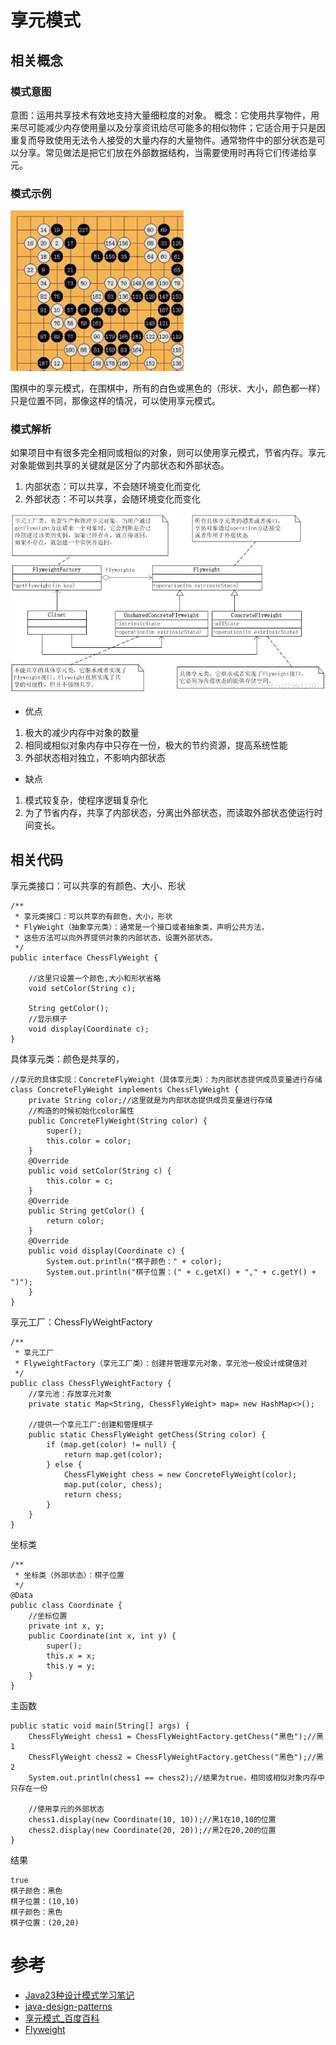 # 享元模式
## 相关概念
### 模式意图
意图：运用共享技术有效地支持大量细粒度的对象。
概念：它使用共享物件，用来尽可能减少内存使用量以及分享资讯给尽可能多的相似物件；它适合用于只是因重复而导致使用无法令人接受的大量内存的大量物件。通常物件中的部分状态是可以分享。常见做法是把它们放在外部数据结构，当需要使用时再将它们传递给享元。

### 模式示例
![](/flyweight/doc/pic-01.jpg)

围棋中的享元模式，在围棋中，所有的白色或黑色的（形状、大小，颜色都一样）只是位置不同，那像这样的情况，可以使用享元模式。

### 模式解析
如果项目中有很多完全相同或相似的对象，则可以使用享元模式，节省内存。享元对象能做到共享的关键就是区分了内部状态和外部状态。
1. 内部状态：可以共享，不会随环境变化而变化
2. 外部状态：不可以共享，会随环境变化而变化

![](/flyweight/doc/pic-02.png)

* 优点
1. 极大的减少内存中对象的数量
2. 相同或相似对象内存中只存在一份，极大的节约资源，提高系统性能
3. 外部状态相对独立，不影响内部状态
* 缺点
1. 模式较复杂，使程序逻辑复杂化
2. 为了节省内存，共享了内部状态，分离出外部状态，而读取外部状态使运行时间变长。

## 相关代码
享元类接口：可以共享的有颜色、大小、形状
```
/**
 * 享元类接口：可以共享的有颜色，大小，形状
 * FlyWeight（抽象享元类）：通常是一个接口或者抽象类，声明公共方法，
 * 这些方法可以向外界提供对象的内部状态，设置外部状态。
 */
public interface ChessFlyWeight {

    //这里只设置一个颜色,大小和形状省略
    void setColor(String c);

    String getColor();
    //显示棋子
    void display(Coordinate c);
}
```
具体享元类：颜色是共享的，
```
//享元的具体实现：ConcreteFlyWeight（具体享元类）：为内部状态提供成员变量进行存储
class ConcreteFlyWeight implements ChessFlyWeight {
    private String color;//这里就是为内部状态提供成员变量进行存储
    //构造的时候初始化color属性
    public ConcreteFlyWeight(String color) {
        super();
        this.color = color;
    }
    @Override
    public void setColor(String c) {
        this.color = c;
    }
    @Override
    public String getColor() {
        return color;
    }
    @Override
    public void display(Coordinate c) {
        System.out.println("棋子颜色：" + color);
        System.out.println("棋子位置：(" + c.getX() + "," + c.getY() + ")");
    }
}
```
享元工厂：ChessFlyWeightFactory
```
/**
 * 享元工厂
 * FlyweightFactory（享元工厂类）：创建并管理享元对象，享元池一般设计成键值对
 */
public class ChessFlyWeightFactory {
    //享元池：存放享元对象
    private static Map<String, ChessFlyWeight> map= new HashMap<>();

    //提供一个享元工厂:创建和管理棋子
    public static ChessFlyWeight getChess(String color) {
        if (map.get(color) != null) {
            return map.get(color);
        } else {
            ChessFlyWeight chess = new ConcreteFlyWeight(color);
            map.put(color, chess);
            return chess;
        }
    }
}
```
坐标类
```
/**
 * 坐标类（外部状态）：棋子位置
 */
@Data
public class Coordinate {
    //坐标位置
    private int x, y;
    public Coordinate(int x, int y) {
        super();
        this.x = x;
        this.y = y;
    }
}
```
主函数
```
public static void main(String[] args) {
    ChessFlyWeight chess1 = ChessFlyWeightFactory.getChess("黑色");//黑1
    ChessFlyWeight chess2 = ChessFlyWeightFactory.getChess("黑色");//黑2
    System.out.println(chess1 == chess2);//结果为true，相同或相似对象内存中只存在一份

    //使用享元的外部状态
    chess1.display(new Coordinate(10, 10));//黑1在10,10的位置
    chess2.display(new Coordinate(20, 20));//黑2在20,20的位置
}
```
结果
```
true
棋子颜色：黑色
棋子位置：(10,10)
棋子颜色：黑色
棋子位置：(20,20)
```

# 参考
* [Java23种设计模式学习笔记](http://www.cnblogs.com/meet/p/5116504.html)
* [java-design-patterns](https://github.com/iluwatar/java-design-patterns)
* [享元模式_百度百科](https://baike.baidu.com/item/%E4%BA%AB%E5%85%83%E6%A8%A1%E5%BC%8F/10541959)
* [Flyweight](http://java-design-patterns.com/patterns/flyweight/)
